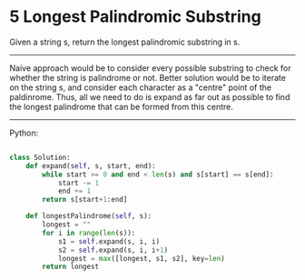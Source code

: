 # 5 Longest Palindromic Substring

Given a string s, return the longest palindromic substring in s.

---

Naive approach would be to consider every possible substring to check for
whether the string is palindrome or not. Better solution would be to iterate on
the string s, and consider each character as a "centre" point of the
paldinrome. Thus, all we need to do is expand as far out as possible to find
the longest palindrome that can be formed from this centre.

---

Python:

```python

class Solution:
    def expand(self, s, start, end):
        while start >= 0 and end < len(s) and s[start] == s[end]:
            start -= 1
            end += 1
        return s[start+1:end]

    def longestPalindrome(self, s):
        longest = ""
        for i in range(len(s)):
            s1 = self.expand(s, i, i)
            s2 = self.expand(s, i, i+1)
            longest = max([longest, s1, s2], key=len)
        return longest
```
